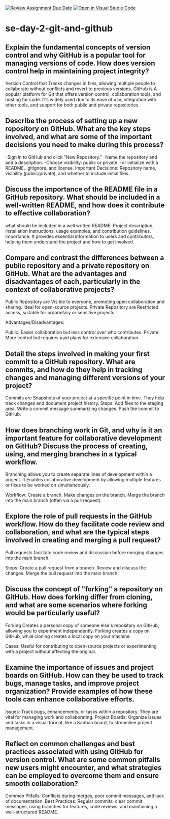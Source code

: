 [![Review Assignment Due Date](https://classroom.github.com/assets/deadline-readme-button-22041afd0340ce965d47ae6ef1cefeee28c7c493a6346c4f15d667ab976d596c.svg)](https://classroom.github.com/a/8wgCKhpZ)
[![Open in Visual Studio Code](https://classroom.github.com/assets/open-in-vscode-2e0aaae1b6195c2367325f4f02e2d04e9abb55f0b24a779b69b11b9e10269abc.svg)](https://classroom.github.com/online_ide?assignment_repo_id=15588484&assignment_repo_type=AssignmentRepo)
# se-day-2-git-and-github
## Explain the fundamental concepts of version control and why GitHub is a popular tool for managing versions of code. How does version control help in maintaining project integrity?

Version Control that Tracks changes in files, allowing multiple people to collaborate without conflicts and revert to previous versions.
GitHub is A popular platform for Git that offers version control, collaboration tools, and hosting for code. It's widely used due to its ease of use, integration with other tools, and support for both public and private repositories.

## Describe the process of setting up a new repository on GitHub. What are the key steps involved, and what are some of the important decisions you need to make during this process?

-Sign in to GitHub and click "New Repository."
-Name the repository and add a description.
-Choose visibility: public or private.
-or initialize with a README, .gitignore, and license.
Important Decisions: Repository name, visibility (public/private), and whether to include initial files.

## Discuss the importance of the README file in a GitHub repository. What should be included in a well-written README, and how does it contribute to effective collaboration?
what should be included in a well written README:
Project description, installation instructions, usage examples, and contribution guidelines.
Importance: It provides essential information to users and contributors, helping them understand the project and how to get involved.

## Compare and contrast the differences between a public repository and a private repository on GitHub. What are the advantages and disadvantages of each, particularly in the context of collaborative projects?

Public Repository are Visible to everyone, promoting open collaboration and sharing. Ideal for open-source projects.
Private Repository are Restricted access, suitable for proprietary or sensitive projects.

Advantages/Disadvantages:

Public: Easier collaboration but less control over who contributes.
Private: More control but requires paid plans for extensive collaboration.

## Detail the steps involved in making your first commit to a GitHub repository. What are commits, and how do they help in tracking changes and managing different versions of your project?

Commits are Snapshots of your project at a specific point in time. They help track changes and document project history.
Steps:
Add files to the staging area.
Write a commit message summarizing changes.
Push the commit to GitHub.

## How does branching work in Git, and why is it an important feature for collaborative development on GitHub? Discuss the process of creating, using, and merging branches in a typical workflow.

Branching allows you to create separate lines of development within a project.
It Enables collaborative development by allowing multiple features or fixes to be worked on simultaneously.

Workflow:
Create a branch.
Make changes on the branch.
Merge the branch into the main branch (often via a pull request).

## Explore the role of pull requests in the GitHub workflow. How do they facilitate code review and collaboration, and what are the typical steps involved in creating and merging a pull request?
Pull requests facilitate code review and discussion before merging changes into the main branch.
 
 Steps:
Create a pull request from a branch.
Review and discuss the changes.
Merge the pull request into the main branch.


## Discuss the concept of "forking" a repository on GitHub. How does forking differ from cloning, and what are some scenarios where forking would be particularly useful?

Forking Creates a personal copy of someone else's repository on GitHub, allowing you to experiment independently. Forking creates a copy on GitHub, while cloning creates a local copy on your machine.

Cases: Useful for contributing to open-source projects or experimenting with a project without affecting the original.

## Examine the importance of issues and project boards on GitHub. How can they be used to track bugs, manage tasks, and improve project organization? Provide examples of how these tools can enhance collaborative efforts.

Issues: Track bugs, enhancements, or tasks within a repository. They are vital for managing work and collaborating.
Project Boards: Organize issues and tasks in a visual format, like a Kanban board, to streamline project management.


## Reflect on common challenges and best practices associated with using GitHub for version control. What are some common pitfalls new users might encounter, and what strategies can be employed to overcome them and ensure smooth collaboration?
Common Pitfalls: Conflicts during merges, poor commit messages, and lack of documentation.
Best Practices: Regular commits, clear commit messages, using branches for features, code reviews, and maintaining a well-structured README.
